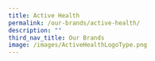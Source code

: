 ```yaml
---
title: Active Health
permalink: /our-brands/active-health/
description: ""
third_nav_title: Our Brands
image: /images/ActiveHealthLogoType.png
---
```




